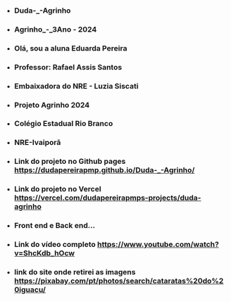 - ### Duda-_-Agrinho
- ### Agrinho_-_3Ano - 2024
- ### Olá, sou a aluna Eduarda Pereira
- ### Professor: Rafael Assis Santos
- ### Embaixadora do NRE - Luzia Siscati
- ### Projeto Agrinho 2024
- ### Colégio Estadual Rio Branco
- ### NRE-Ivaiporã
- ### Link do projeto no Github pages https://dudapereirapmp.github.io/Duda-_-Agrinho/
- ### Link do projeto no Vercel https://vercel.com/dudapereirapmps-projects/duda-agrinho
- ### Front end e Back end...
- ### Link do vídeo completo https://www.youtube.com/watch?v=ShcKdb_hOcw
- ### link do site onde retirei as imagens https://pixabay.com/pt/photos/search/cataratas%20do%20iguacu/
